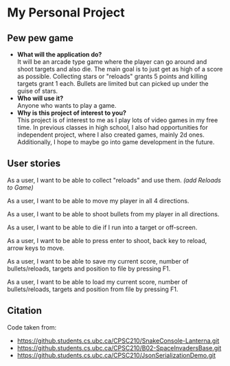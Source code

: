 # My Personal Project

## Pew pew game


- **What will the application do?**  
It will be an arcade type  game where the player 
can go around and shoot targets and also die. The main goal is to just get as high
of a score as possible. Collecting stars or "reloads" grants 5 points and killing
targets grant 1 each. Bullets are limited but can picked up under the guise of stars.
- **Who will use it?**
  <br> Anyone who wants to play a game.
- **Why is this project of interest to you?**
  <br>This project is of interest to me as I play lots of video games
in my free time. In previous classes in high school, I also had opportunities
for independent project, where I also created games, mainly 2d ones. 
Additionally, I hope to maybe go into game development
in the future.

## User stories

As a user, I want to be able to collect "reloads" and use them.
_(add Reloads to Game)_

As a user, I want to be able to move my player in all 4 directions.

As a user, I want to be able to shoot bullets from my player in all directions.

As a user, I want to be able to die if I run into a target or off-screen.

As a user, I want to be able to press enter to shoot, back key to reload, arrow keys to move.

As a user, I want to be able to save my current score, number of bullets/reloads, targets and position to file by pressing F1. 

As a user, I want to be able to load my current score, number of bullets/reloads, targets and position from file by pressing F1.

## Citation

Code taken from:
- https://github.students.cs.ubc.ca/CPSC210/SnakeConsole-Lanterna.git
- https://github.students.cs.ubc.ca/CPSC210/B02-SpaceInvadersBase.git
- https://github.students.cs.ubc.ca/CPSC210/JsonSerializationDemo.git